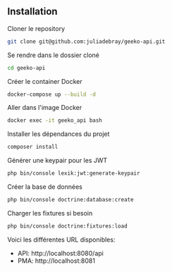 ## Installation

Cloner le repository
```bash
git clone git@github.com:juliadebray/geeko-api.git
```

Se rendre dans le dossier cloné
```bash
cd geeko-api
```

Créer le container Docker
```bash
docker-compose up --build -d
```

Aller dans l'image Docker
```bash
docker exec -it geeko_api bash
```

Installer les dépendances du projet
```bash
composer install
```

Générer une keypair pour les JWT
```bash
php bin/console lexik:jwt:generate-keypair
```
Créer la base de données
```bash
php bin/console doctrine:database:create
```
Charger les fixtures si besoin
```bash
php bin/console doctrine:fixtures:load
```
Voici les différentes URL disponibles:
- API: http://localhost:8080/api
- PMA: http://localhost:8081
